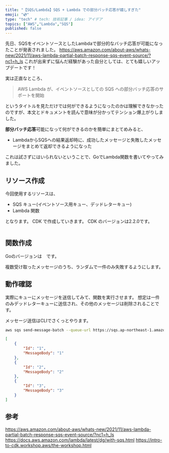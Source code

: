 ```yaml
---
title: "【SQS/Lambda】SQS + Lambda での部分バッチ応答が嬉しすぎた"
emoji: "💿"
type: "tech" # tech: 技術記事 / idea: アイデア
topics: ["AWS","Lambda","SQS"]
published: false
---
```


先日、SQSをイベントソースとしたLambdaで部分的なバッチ応答が可能になったことが発表されました。
https://aws.amazon.com/about-aws/whats-new/2021/11/aws-lambda-partial-batch-response-sqs-event-source/?nc1=h_ls
これが出来ずに悩んだ経験があった自分としては、とても嬉しいアップデートです！

実は正直なところ、

> AWS Lambda が、イベントソースとしての SQS への部分バッチ応答のサポートを開始

というタイトルを見ただけでは何ができるようになったのかは理解できなかったのですが、本文とドキュメントを読んで意味が分かってテンション爆上がりしました。

**部分バッチ応答**可能になって何ができるのかを簡単にまとてめみると、

- LambdaからSQSへの結果返却時に、成功したメッセージと失敗したメッセージをまとめて返却できるようになった

これは試さずにはいられないということで、GoでLambda関数を書いてやってみました。

## リソース作成

今回使用するリソースは、

- SQS キュー(イベントソース用キュー、デッドレターキュー)
- Lambda 関数

となります。
CDK で作成していきます。
CDK のバージョンは2.2.0です。

```typescript
```

## 関数作成

Goのバージョンは　です。

複数受け取ったメッセージのうち、ランダムで一件のみ失敗するようにします。

## 動作確認

実際にキューにメッセージを送信してみて、関数を実行させます。
想定は一件のみデッドレターキューに送信され、その他のメッセージは削除されることです。

メッセージ送信はCLIでさくっとやります。

```sh
aws sqs send-message-batch --queue-url https://sqs.ap-northeast-1.amazonaws.com/${ACCOUNT_ID}/queue --entries file://send-message-batch.json
```

```json
[
    {
        "Id": "1",
        "MessageBody": "1"
    },
    {
        "Id": "2",
        "MessageBody": "2"
    },
    {
        "Id": "3",
        "MessageBody": "3"
    }
]
```

## 参考

https://aws.amazon.com/about-aws/whats-new/2021/11/aws-lambda-partial-batch-response-sqs-event-source/?nc1=h_ls
https://docs.aws.amazon.com/lambda/latest/dg/with-sqs.html
https://intro-to-cdk.workshop.aws/the-workshop.html
